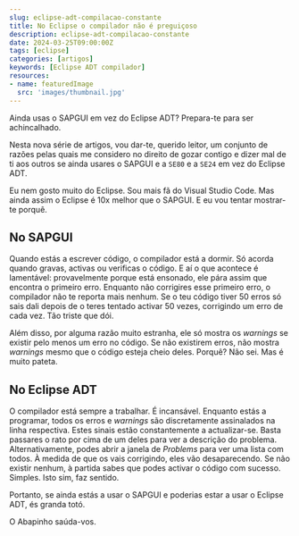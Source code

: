 ```yaml
---
slug: eclipse-adt-compilacao-constante
title: No Eclipse o compilador não é preguiçoso
description: eclipse-adt-compilacao-constante
date: 2024-03-25T09:00:00Z
tags: [eclipse]
categories: [artigos]
keywords: [Eclipse ADT compilador]
resources:
- name: featuredImage
  src: 'images/thumbnail.jpg'
---
```


Ainda usas o SAPGUI em vez do Eclipse ADT? Prepara-te para ser achincalhado.

<!--more-->

Nesta nova série de artigos, vou dar-te, querido leitor, um conjunto de razões pelas quais me considero no direito de gozar contigo e dizer mal de ti aos outros se ainda usares o SAPGUI e a `SE80` e a `SE24` em vez do Eclipse ADT.

Eu nem gosto muito do Eclipse. Sou mais fã do Visual Studio Code. Mas ainda assim o Eclipse é 10x melhor que o SAPGUI. E eu vou tentar mostrar-te porquê.

## No SAPGUI

Quando estás a escrever código, o compilador está a dormir. Só acorda quando gravas, activas ou verificas o código. E aí o que acontece é lamentável: provavelmente porque está ensonado, ele pára assim que encontra o primeiro erro. Enquanto não corrigires esse primeiro erro, o compilador não te reporta mais nenhum. Se o teu código tiver 50 erros só sais dali depois de o teres tentado activar 50 vezes, corrigindo um erro de cada vez. Tão triste que dói.

Além disso, por alguma razão muito estranha, ele só mostra os _warnings_ se existir pelo menos um erro no código. Se não existirem erros, não mostra _warnings_ mesmo que o código esteja cheio deles. Porquê? Não sei. Mas é muito pateta.

## No Eclipse ADT

O compilador está sempre a trabalhar. É incansável. Enquanto estás a programar, todos os erros e _warnings_ são discretamente assinalados na linha respectiva. Estes sinais estão constantemente a actualizar-se. Basta passares o rato por cima de um deles para ver a descrição do problema. Alternativamente, podes abrir a janela de _Problems_ para ver uma lista com todos. À medida de que os vais corrigindo, eles vão desaparecendo. Se não existir nenhum, à partida sabes que podes activar o código com sucesso. Simples. Isto sim, faz sentido.

Portanto, se ainda estás a usar o SAPGUI e poderias estar a usar o Eclipse ADT, és granda totó.

O Abapinho saúda-vos.
